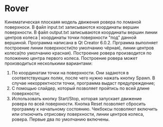 # Rover
Кинематическая плоскаяя модель движения ровера по ломаной поверхноси. 
В файл input.txt записываются координаты вершин поверхности.
В файл output.txt записываются координаты вершин линии центров колеса | координаты точки поверхности "под" данной вершиной.
Программа написана в Qt Creator 6.0.2.
Прграмма выполняет построение линии поверхности(по умолчанию чёрная), линии центров колеса(по умолчанию красная).
Построение ровера производится по положению центра первого колеса.
Построение ровера может производиться несколькими вариантами:
  1) По координатам точки на поверхности. Они задаются в соответствующих полях, после чего нужно нажать кнопку Spawn. В случае некорректности точки, программа выдаст предупреждение;
  2) С помощью слайдер, который позволяет пройтись по всей длине поверхности;
  3) Использовать кнопку Start/Stop, которая запускает движение ровера по всей поверхности.
Кнопка Reset позволяет сбросить программу к начальному состоянию.
Чекбоксы позволяют включить или откоючить отрисовку поверхности, линии центров колеса, ровера. Первые два по умолчанию включены.
